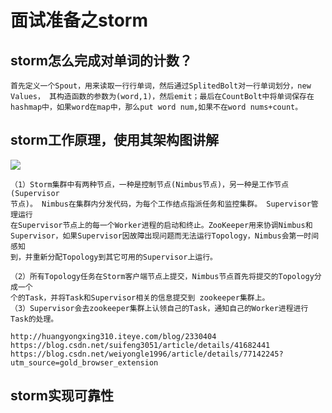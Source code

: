 # 面试准备之storm

## storm怎么完成对单词的计数？

	首先定义一个Spout，用来读取一行行单词，然后通过SplitedBolt对一行单词划分，new Values， 其构造函数的参数为(word,1)，然后emit；最后在CountBolt中将单词保存在hashmap中，如果word在map中，那么put word num,如果不在word nums+count。


## storm工作原理，使用其架构图讲解

![](https://i.imgur.com/8Dav9iC.jpg)

	（1）Storm集群中有两种节点，一种是控制节点(Nimbus节点)，另一种是工作节点(Supervisor
	节点)。 Nimbus在集群内分发代码，为每个工作结点指派任务和监控集群。 Supervisor管理运行
	在Supervisor节点上的每一个Worker进程的启动和终止。ZooKeeper用来协调Nimbus和
	Supervisor，如果Supervisor因故障出现问题而无法运行Topology，Nimbus会第一时间感知
	到，并重新分配Topology到其它可用的Supervisor上运行。

	（2）所有Topology任务在Storm客户端节点上提交，Nimbus节点首先将提交的Topology分成一个
	个的Task，并将Task和Supervisor相关的信息提交到 zookeeper集群上。 
	（3）Supervisor会去zookeeper集群上认领自己的Task，通知自己的Worker进程进行Task的处理。

	http://huangyongxing310.iteye.com/blog/2330404
	https://blog.csdn.net/suifeng3051/article/details/41682441
	https://blog.csdn.net/weiyongle1996/article/details/77142245?utm_source=gold_browser_extension


## storm实现可靠性